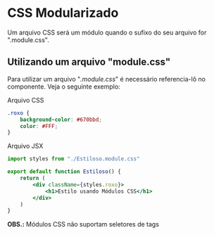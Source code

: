 # CSS Modularizado
Um arquivo CSS será um módulo quando o sufixo do seu arquivo for ".module.css".

## Utilizando um arquivo "module.css"
Para utilizar um arquivo "*.module.css*" é necessário referencia-lô no componente. Veja o seguinte exemplo:

Arquivo CSS
```css
.roxo {
    background-color: #670bbd;
    color: #FFF;
}
```

Arquivo JSX
```jsx
import styles from "./Estiloso.module.css"

export default function Estiloso() {
    return (
        <div className={styles.roxo}>
            <h1>Estilo usando Módulos CSS</h1>
        </div>
    )
}
```

**OBS.:** Módulos CSS não suportam seletores de tags